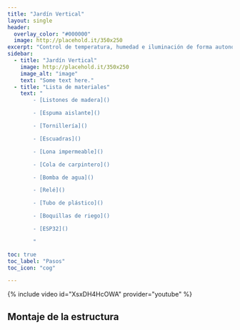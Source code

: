```yaml
---
title: "Jardín Vertical"
layout: single
header:
  overlay_color: "#000000"
  image: http://placehold.it/350x250
excerpt: "Control de temperatura, humedad e iluminación de forma autonoma."
sidebar:
  - title: "Jardín Vertical"
    image: http://placehold.it/350x250
    image_alt: "image"
    text: "Some text here."
  - title: "Lista de materiales"
    text: "
        - [Listones de madera]()

        - [Espuma aislante]()

        - [Tornillería]()

        - [Escuadras]()

        - [Lona impermeable]()

        - [Cola de carpintero]()

        - [Bomba de agua]()

        - [Relé]()

        - [Tubo de plástico]()

        - [Boquillas de riego]()

        - [ESP32]()

        "

toc: true
toc_label: "Pasos"
toc_icon: "cog"

---
```


{% include video id="XsxDH4HcOWA" provider="youtube" %}

## Montaje de la estructura
